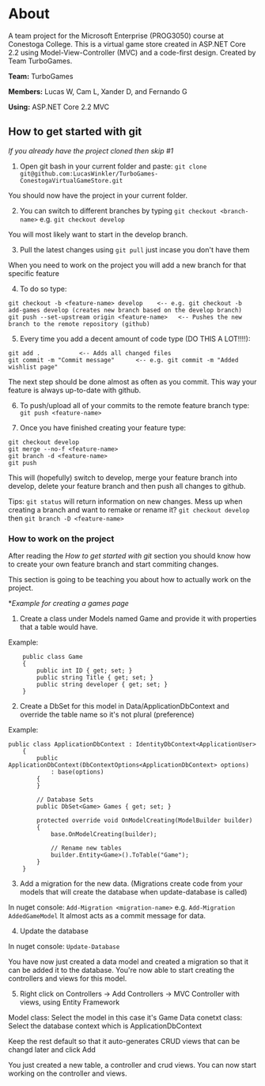 # About
A team project for the Microsoft Enterprise (PROG3050) course at Conestoga College. This is a virtual game store created in ASP.NET Core 2.2 using Model-View-Controller (MVC) and a code-first design. Created by Team TurboGames.

**Team:** TurboGames

**Members:** Lucas W, Cam L, Xander D, and Fernando G

**Using:** ASP.NET Core 2.2 MVC

## How to get started with git

*If you already have the project cloned then skip #1*

1. Open git bash in your current folder and paste: `git clone git@github.com:LucasWinkler/TurboGames-ConestogaVirtualGameStore.git`

You should now have the project in your current folder.

2. You can switch to different branches by typing `git checkout <branch-name>` e.g. `git checkout develop`

You will most likely want to start in the develop branch.

3. Pull the latest changes using `git pull` just incase you don't have them

When you need to work on the project you will add a new branch for that specific feature

4. To do so type: 
```
git checkout -b <feature-name> develop    <-- e.g. git checkout -b add-games develop (creates new branch based on the develop branch)
git push --set-upstream origin <feature-name>   <-- Pushes the new branch to the remote repository (github)
```

5. Every time you add a decent amount of code type (DO THIS A LOT!!!!):
```
git add .			<-- Adds all changed files
git commit -m "Commit message"		<--	e.g. git commit -m "Added wishlist page"
``` 

The next step should be done almost as often as you commit. 
This way your feature is always up-to-date with github.

6. To push/upload all of your commits to the remote feature branch type: `git push <feature-name>`

7. Once you have finished creating your feature type: 
```
git checkout develop
git merge --no-f <feature-name>
git branch -d <feature-name>
git push
```

This will (hopefully) switch to develop, merge your feature branch into develop, delete your feature branch and then push all changes to github.

Tips: 
`git status` will  return information on new changes.
Mess up when creating a branch and want to remake or rename it? `git checkout develop` then `git branch -D <feature-name>`

### How to work on the project

After reading the *How to get started with git* section you should know how to create your own feature branch and start commiting changes.

This section is going to be teaching you about how to actually work on the project.

**Example for creating a games page*

1. Create a class under Models named Game and provide it with properties that a table would have.

Example:
```
    public class Game
    {
        public int ID { get; set; }
        public string Title { get; set; }
        public string developer { get; set; }
    }
```

2. Create a DbSet for this model in Data/ApplicationDbContext and override the table name so it's not plural (preference)

Example:
```
public class ApplicationDbContext : IdentityDbContext<ApplicationUser>
    {
        public ApplicationDbContext(DbContextOptions<ApplicationDbContext> options)
            : base(options)
        {
        }

        // Database Sets
        public DbSet<Game> Games { get; set; }

        protected override void OnModelCreating(ModelBuilder builder)
        {
            base.OnModelCreating(builder);

            // Rename new tables
            builder.Entity<Game>().ToTable("Game");
        }
    }
```

3. Add a migration for the new data. (Migrations create code from your models that will create the database when update-database is called)

In nuget console: `Add-Migration <migration-name>` e.g. `Add-Migration AddedGameModel` It almost acts as a commit message for data.

4. Update the database

In nuget console: `Update-Database`

You have now just created a data model and created a migration so that it can be added it to the database.
You're now able to start creating the controllers and views for this model.

5. Right click on Controllers -> Add Controllers -> MVC Controller with views, using Entity Framework

Model class: Select the model in this case it's Game
Data conetxt class: Select the database context which is ApplicationDbContext

Keep the rest default so that it auto-generates CRUD views that can be changd later and click Add

You just created a new table, a controller and crud views. You can now start working on the controller and views.